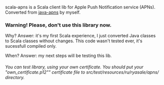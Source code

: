 scala-apns is a Scala client lib for Apple Push Notification service (APNs). Converted from [java-apns](https://github.com/notnoop/java-apns) by myself.
### Warning! Please, don't use this library now.
Why? Answer: it's my first Scala experience, I just converted Java classes to Scala classes without changes.
This code wasn't tested ever, it's sucessfull compiled only.

When? Answer: my next steps will be testing this lib.

###### You can test library, using your own certificate. You should put your "own_certificate.p12"" certificate file to src/test/resources/ru/ryasale/apns/ directory.